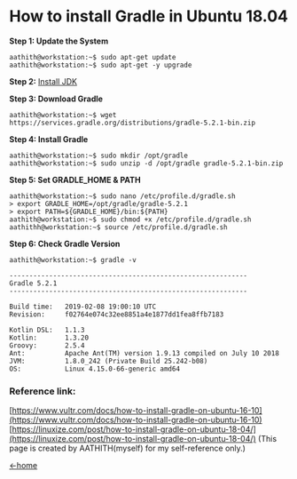 # How to install Gradle in Ubuntu 18.04
**Step 1: Update the System**
```
aathith@workstation:~$ sudo apt-get update
aathith@workstation:~$ sudo apt-get -y upgrade
```
**Step 2:** [Install JDK](https://aathith.github.io/blog/java/)

**Step 3: Download Gradle**
```
aathith@workstation:~$ wget https://services.gradle.org/distributions/gradle-5.2.1-bin.zip
```
**Step 4: Install Gradle**

    aathith@workstation:~$ sudo mkdir /opt/gradle
    aathith@workstation:~$ sudo unzip -d /opt/gradle gradle-5.2.1-bin.zip
    
**Step 5: Set GRADLE_HOME & PATH**

    aathith@workstation:~$ sudo nano /etc/profile.d/gradle.sh
    > export GRADLE_HOME=/opt/gradle/gradle-5.2.1
    > export PATH=${GRADLE_HOME}/bin:${PATH}
    aathith@workstation:~$ sudo chmod +x /etc/profile.d/gradle.sh
    aathithh@workstation:~$ source /etc/profile.d/gradle.sh

**Step 6: Check Gradle Version**

    aathith@workstation:~$ gradle -v
    
    ------------------------------------------------------------
    Gradle 5.2.1
    ------------------------------------------------------------
    
    Build time:   2019-02-08 19:00:10 UTC
    Revision:     f02764e074c32ee8851a4e1877dd1fea8ffb7183
    
    Kotlin DSL:   1.1.3
    Kotlin:       1.3.20
    Groovy:       2.5.4
    Ant:          Apache Ant(TM) version 1.9.13 compiled on July 10 2018
    JVM:          1.8.0_242 (Private Build 25.242-b08)
    OS:           Linux 4.15.0-66-generic amd64

### Reference link:
[https://www.vultr.com/docs/how-to-install-gradle-on-ubuntu-16-10](https://www.vultr.com/docs/how-to-install-gradle-on-ubuntu-16-10)
[https://linuxize.com/post/how-to-install-gradle-on-ubuntu-18-04/](https://linuxize.com/post/how-to-install-gradle-on-ubuntu-18-04/)
(This page is created by AATHITH(myself) for my self-reference only.)


 [←home](https://aathith.github.io/blog/)
